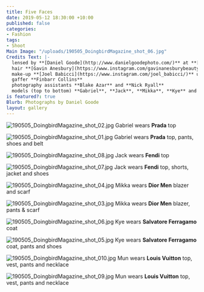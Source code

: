 ```yaml
---
title: Five Faces
date: 2019-05-12 18:30:00 +10:00
published: false
categories:
- Fashion
tags:
- Shoot
Main Image: "/uploads/190505_DoingbirdMagazine_shot_06.jpg"
Credits Text: |-
  lensed by **[Daniel Goode](http://www.danielgoodephoto.com/)** at **[The Artist Group](https://www.instagram.com/theartistgroup/)** fashion **[Miguel Urbina Tan](https://www.instagram.com/miguelurbinatan/)**
  hair **[Gavin Anesbury](https://www.instagram.com/gavinanesburybeauty/)** at **[Viviens](instagram.com/vivienscreative/)** using **[Hair Rituel by Sisley](https://www.instagram.com/hairrituelbysisley/)**
  make-up **[Joel Babicci](https://www.instagram.com/joel_babicci/)** using **[MAC](https://www.instagram.com/maccosmetics/)**
  gaffer **Finbarr Collins**
  photography assistants **Blake Azar** and **Nick Ryall**
  models (top to bottom) **Gabriel**, **Jack**, **Mikka**, **Kye** and **Mun** all at **[Kult](https://www.instagram.com/kultaustralia/)**
is featured?: true
Blurb: Photographs by Daniel Goode
layout: gallery
---
```


![190505_DoingbirdMagazine_shot_02.jpg](/uploads/190505_DoingbirdMagazine_shot_02.jpg)
Gabriel wears **Prada** top

![190505_DoingbirdMagazine_shot_01.jpg](/uploads/190505_DoingbirdMagazine_shot_01.jpg)
Gabriel wears **Prada** top, pants, shoes and belt

![190505_DoingbirdMagazine_shot_08.jpg](/uploads/190505_DoingbirdMagazine_shot_08.jpg)
Jack wears **Fendi** top

![190505_DoingbirdMagazine_shot_07.jpg](/uploads/190505_DoingbirdMagazine_shot_07.jpg)
Jack wears **Fendi** top, shorts, jacket and shoes

![190505_DoingbirdMagazine_shot_04.jpg](/uploads/190505_DoingbirdMagazine_shot_04.jpg)
Mikka wears **Dior Men** blazer and scarf

![190505_DoingbirdMagazine_shot_03.jpg](/uploads/190505_DoingbirdMagazine_shot_03.jpg)
Mikka wears **Dior Men** blazer, pants & scarf

![190505_DoingbirdMagazine_shot_06.jpg](/uploads/190505_DoingbirdMagazine_shot_06.jpg)
Kye wears **Salvatore Ferragamo** coat

![190505_DoingbirdMagazine_shot_05.jpg](/uploads/190505_DoingbirdMagazine_shot_05.jpg)
Kye wears **Salvatore Ferragamo** coat, pants and shoes

![190505_DoingbirdMagazine_shot_010.jpg](/uploads/190505_DoingbirdMagazine_shot_010.jpg)
Mun wears **Louis Vuitton** top, vest, pants and necklace

![190505_DoingbirdMagazine_shot_09.jpg](/uploads/190505_DoingbirdMagazine_shot_09.jpg)
Mun wears **Louis Vuitton** top, vest, pants and necklace